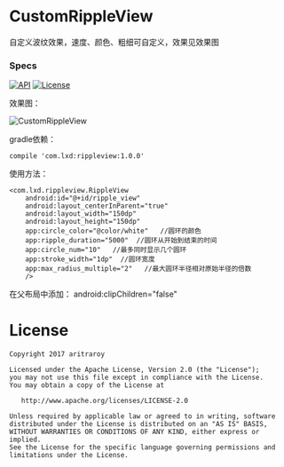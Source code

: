 # CustomRippleView
自定义波纹效果，速度、颜色、粗细可自定义，效果见效果图




### Specs
  [![API](https://img.shields.io/badge/API-11%2B-blue.svg?style=flat)](https://img.shields.io/badge/API-11%2B-blue.svg?style=flat) [![License](https://img.shields.io/badge/License-Apache%202.0-blue.svg)](https://opensource.org/licenses/Apache-2.0)


效果图：

![CustomRippleView](https://github.com/liu-xiao-dong/CustomRippleView/blob/master/screenshot/screen_shot.gif?raw=true) 

gradle依赖：

```
compile 'com.lxd:rippleview:1.0.0'
```

使用方法：
 
```
<com.lxd.rippleview.RippleView
	android:id="@+id/ripple_view"
	android:layout_centerInParent="true"
	android:layout_width="150dp"   
	android:layout_height="150dp"
	app:circle_color="@color/white"   //圆环的颜色
	app:ripple_duration="5000"  //圆环从开始到结束的时间
	app:circle_num="10"   //最多同时显示几个圆环
	app:stroke_width="1dp"  //圆环宽度
	app:max_radius_multiple="2"   //最大圆环半径相对原始半径的倍数
	/>
```

在父布局中添加： android:clipChildren="false"




# License

```
Copyright 2017 aritraroy

Licensed under the Apache License, Version 2.0 (the "License");
you may not use this file except in compliance with the License.
You may obtain a copy of the License at

   http://www.apache.org/licenses/LICENSE-2.0

Unless required by applicable law or agreed to in writing, software
distributed under the License is distributed on an "AS IS" BASIS,
WITHOUT WARRANTIES OR CONDITIONS OF ANY KIND, either express or implied.
See the License for the specific language governing permissions and
limitations under the License.